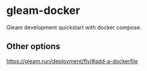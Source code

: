 # gleam-docker

Gleam development quickstart with docker compose.

## Other options

https://gleam.run/deployment/fly/#add-a-dockerfile
